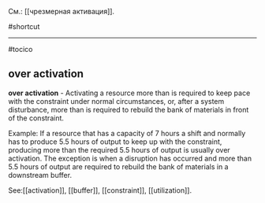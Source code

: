 См.: [[чрезмерная активация]].

#shortcut




<hr/>

#tocico

## over activation

<b>over activation</b> -  Activating a resource more than is required to keep pace with the constraint under normal circumstances, or, after a system disturbance, more than is required to rebuild the bank of materials in front of the constraint. 


Example: If a resource that has a capacity of 7 hours a shift and normally has to produce 5.5 hours of output to keep up with the constraint, producing more than the required 5.5 hours of output is usually over activation. The exception is when a disruption has occurred and more than 5.5 hours of output are required to rebuild the bank of materials in a downstream buffer. 



See:[[activation]], [[buffer]], [[constraint]], [[utilization]].
